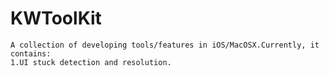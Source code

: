 # KWToolKit

	A collection of developing tools/features in iOS/MacOSX.Currently, it contains:
	1.UI stuck detection and resolution.